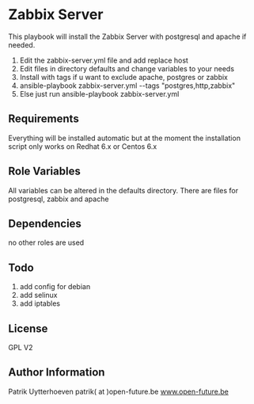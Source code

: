 Zabbix Server
=============

This playbook will install the Zabbix Server with postgresql and apache if needed.

1. Edit the zabbix-server.yml file and add replace host
2. Edit files in directory defaults and change variables to your needs
3. Install with tags if u want to exclude apache, postgres or zabbix
4. ansible-playbook zabbix-server.yml --tags "postgres,http,zabbix"
5. Else just run ansible-playbook zabbix-server.yml

Requirements
------------

Everything will be installed automatic but at the moment the installation script only works on Redhat 6.x or Centos 6.x

Role Variables
--------------

All variables can be altered in the defaults directory. There are files for postgresql, zabbix and apache

Dependencies
------------

no other roles are used

Todo
----
1. add config for debian
2. add selinux
3. add iptables

License
-------

GPL V2

Author Information
------------------

Patrik Uytterhoeven
patrik( at )open-future.be
www.open-future.be


